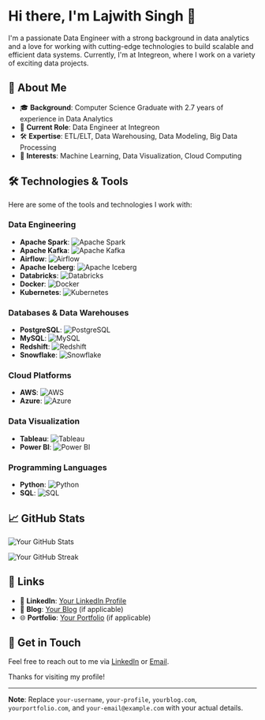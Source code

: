# Hi there, I'm Lajwith Singh 👋

I'm a passionate Data Engineer with a strong background in data analytics and a love for working with cutting-edge technologies to build scalable and efficient data systems. Currently, I'm at Integreon, where I work on a variety of exciting data projects.

## 🚀 About Me

- 🎓 **Background**: Computer Science Graduate with 2.7 years of experience in Data Analytics
- 💼 **Current Role**: Data Engineer at Integreon
- 🛠️ **Expertise**: ETL/ELT, Data Warehousing, Data Modeling, Big Data Processing
- 🌟 **Interests**: Machine Learning, Data Visualization, Cloud Computing

## 🛠️ Technologies & Tools

Here are some of the tools and technologies I work with:

### Data Engineering

- **Apache Spark**: ![Apache Spark](https://img.shields.io/badge/Apache_Spark-#E25A1C?logo=apache-spark&logoColor=white)
- **Apache Kafka**: ![Apache Kafka](https://img.shields.io/badge/Apache_Kafka-#000?logo=apache-kafka&logoColor=white)
- **Airflow**: ![Airflow](https://img.shields.io/badge/Airflow-#0178A2?logo=apache-airflow&logoColor=white)
- **Apache Iceberg**: ![Apache Iceberg](https://img.shields.io/badge/Apache_Iceberg-#000000?logo=apache&logoColor=white)
- **Databricks**: ![Databricks](https://img.shields.io/badge/Databricks-#F7A700?logo=databricks&logoColor=white)
- **Docker**: ![Docker](https://img.shields.io/badge/Docker-#2496ED?logo=docker&logoColor=white)
- **Kubernetes**: ![Kubernetes](https://img.shields.io/badge/Kubernetes-#326CE5?logo=kubernetes&logoColor=white)

### Databases & Data Warehouses

- **PostgreSQL**: ![PostgreSQL](https://img.shields.io/badge/PostgreSQL-#4169E1?logo=postgresql&logoColor=white)
- **MySQL**: ![MySQL](https://img.shields.io/badge/MySQL-#4479A1?logo=mysql&logoColor=white)
- **Redshift**: ![Redshift](https://img.shields.io/badge/Amazon_Redshift-#E60012?logo=amazon-redshift&logoColor=white)
- **Snowflake**: ![Snowflake](https://img.shields.io/badge/Snowflake-#1D4F91?logo=snowflake&logoColor=white)

### Cloud Platforms

- **AWS**: ![AWS](https://img.shields.io/badge/AWS-#FF9900?logo=amazon-aws&logoColor=white)
- **Azure**: ![Azure](https://img.shields.io/badge/Azure-#0078D4?logo=microsoft-azure&logoColor=white)

### Data Visualization

- **Tableau**: ![Tableau](https://img.shields.io/badge/Tableau-#E97627?logo=tableau&logoColor=white)
- **Power BI**: ![Power BI](https://img.shields.io/badge/Power_BI-#F2C811?logo=power-bi&logoColor=white)

### Programming Languages

- **Python**: ![Python](https://img.shields.io/badge/Python-FFD43B?style=for-the-badge&logo=python&logoColor=blue)
- **SQL**: ![SQL](https://img.shields.io/badge/SQL-#003B57?logo=sql&logoColor=white)

## 📈 GitHub Stats

![Your GitHub Stats](https://github-readme-stats.vercel.app/api?username=your-username&show_icons=true&hide_title=true&hide=prs&count_private=true&theme=radical)

![Your GitHub Streak](https://github-readme-streak-stats.herokuapp.com/?user=your-username&theme=radical)

## 🔗 Links

- 💼 **LinkedIn**: [Your LinkedIn Profile](https://www.linkedin.com/in/your-profile)
- 📝 **Blog**: [Your Blog](https://yourblog.com) (if applicable)
- 🌐 **Portfolio**: [Your Portfolio](https://yourportfolio.com) (if applicable)

## 💬 Get in Touch

Feel free to reach out to me via [LinkedIn](https://www.linkedin.com/in/your-profile) or [Email](mailto:your-email@example.com).

Thanks for visiting my profile!

---

**Note**: Replace `your-username`, `your-profile`, `yourblog.com`, `yourportfolio.com`, and `your-email@example.com` with your actual details.
